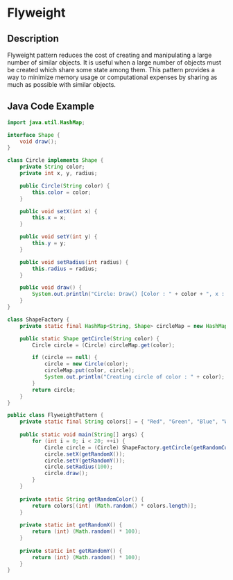 # Flyweight

## Description

Flyweight pattern reduces the cost of creating and manipulating a large number of similar objects. It is useful when a large number of objects must be created which share some state among them. This pattern provides a way to minimize memory usage or computational expenses by sharing as much as possible with similar objects.

## Java Code Example

```java
import java.util.HashMap;

interface Shape {
    void draw();
}

class Circle implements Shape {
    private String color;
    private int x, y, radius;

    public Circle(String color) {
        this.color = color;
    }

    public void setX(int x) {
        this.x = x;
    }

    public void setY(int y) {
        this.y = y;
    }

    public void setRadius(int radius) {
        this.radius = radius;
    }

    public void draw() {
        System.out.println("Circle: Draw() [Color : " + color + ", x : " + x + ", y :" + y + ", radius :" + radius);
    }
}

class ShapeFactory {
    private static final HashMap<String, Shape> circleMap = new HashMap<>();

    public static Shape getCircle(String color) {
        Circle circle = (Circle) circleMap.get(color);

        if (circle == null) {
            circle = new Circle(color);
            circleMap.put(color, circle);
            System.out.println("Creating circle of color : " + color);
        }
        return circle;
    }
}

public class FlyweightPattern {
    private static final String colors[] = { "Red", "Green", "Blue", "White", "Black" };
    
    public static void main(String[] args) {
        for (int i = 0; i < 20; ++i) {
            Circle circle = (Circle) ShapeFactory.getCircle(getRandomColor());
            circle.setX(getRandomX());
            circle.setY(getRandomY());
            circle.setRadius(100);
            circle.draw();
        }
    }
    
    private static String getRandomColor() {
        return colors[(int) (Math.random() * colors.length)];
    }
    
    private static int getRandomX() {
        return (int) (Math.random() * 100);
    }
    
    private static int getRandomY() {
        return (int) (Math.random() * 100);
    }
}
```
